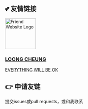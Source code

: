 ## :two_hearts: 友情链接
<div class="friend-link">
    <a href="https://www.friendwebsite.com" target="_blank">
        <img src="https://www.xmrss.com/usr/uploads/2023/10/190501894.jpg" alt="Friend Website Logo" style="width: 100px; height: 100px;">
        <div class="description">
            <h3>LOONG CHEUNG
</h3>
            <p>EVERYTHING WILL BE OK</p>
        </div>
    </a>
</div>

## :point_right: 申请友链
提交issues或pull requests，或和我联系